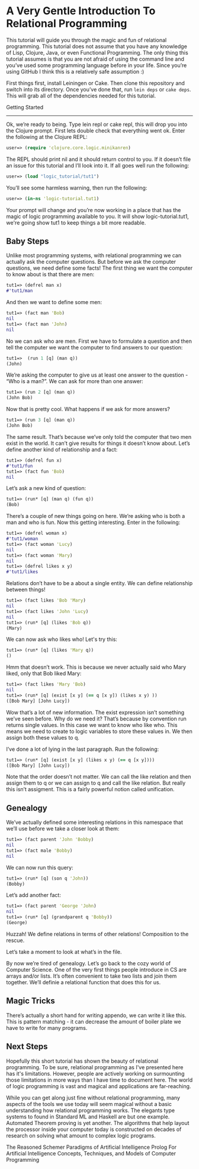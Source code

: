 A Very Gentle Introduction To Relational Programming
====

This tutorial will guide you through the magic and fun of relational programming. This tutorial does not assume that you have any knowledge of Lisp, Clojure, Java, or even Functional Programming. The only thing this tutorial assumes is that you are not afraid of using the command line and you’ve used some programming language before in your life. Since you’re using GitHub I think this is a relatively safe assumption :)

First things first, install Leiningen or Cake. Then clone this repository and switch into its directory. Once you’ve done that, run <code>lein deps</code> or <code>cake deps</code>. This will grab all of the dependencies needed for this tutorial.

Getting Started
____

Ok, we’re ready to being. Type lein repl or cake repl, this will drop you into the Clojure prompt. First lets double check that everything went ok. Enter the following at the Clojure REPL:

```clj
user=> (require 'clojure.core.logic.minikanren)
```

The REPL should print nil and it should return control to you. If it doesn’t file an issue for this tutorial and I’ll look into it. If all goes well run the following:

```clj
user=> (load "logic_tutorial/tut1")
```

You’ll see some harmless warning, then run the following:

```clj
user=> (in-ns 'logic-tutorial.tut1)
```

Your prompt will change and you’re now working in a place that has the magic of logic programming available to you. It will show logic-tutorial.tut1, we're going show tut1 to keep things a bit more readable.

Baby Steps
----

Unlike most programming systems, with relational programming we can actually ask the computer questions. But before we ask the computer questions, we need define some facts! The first thing we want the computer to know about is that there are men:

```clj
tut1=> (defrel man x)
#'tut1/man
```

And then we want to define some men:

```clj
tut1=> (fact man 'Bob)
nil
tut1=> (fact man 'John)
nil
```

No we can ask who are men. First we have to formulate a question and then tell the computer we want the computer to find answers to our question:

```clj
tut1=>  (run 1 [q] (man q))
(John)
```

We’re asking the computer to give us at least one answer to the question - “Who is a man?”.  We can ask for more than one answer:

```clj
tut1=> (run 2 [q] (man q))
(John Bob)
```

Now that is pretty cool. What happens if we ask for more answers?

```clj
tut1=> (run 3 [q] (man q))
(John Bob)
```

The same result. That’s because we’ve only told the computer that two men exist in the world. It can’t give results for things it doesn’t know about. Let’s define another kind of relationship and a fact:

```clj
tut1=> (defrel fun x)
#'tut1/fun
tut1=> (fact fun 'Bob)
nil
```

Let’s ask a new kind of question:

```clj
tut1=> (run* [q] (man q) (fun q))
(Bob)
```

There’s a couple of new things going on here. We’re asking who is both a man and who is fun. Now this getting interesting. Enter in the following:

```clj
tut1=> (defrel woman x)
#'tut1/woman
tut1=> (fact woman 'Lucy)
nil
tut1=> (fact woman 'Mary)
nil
tut1=> (defrel likes x y)
#'tut1/likes
```

Relations don’t have to be a about a single entity. We can define relationship between things!

```clj
tut1=> (fact likes 'Bob 'Mary)
nil
tut1=> (fact likes 'John 'Lucy)
nil
tut1=> (run* [q] (likes 'Bob q))
(Mary)
```

We can now ask who likes who! Let's try this:

```clj
tut1=> (run* [q] (likes 'Mary q))
()
```

Hmm that doesn’t work. This is because we never actually said who Mary liked, only that Bob liked Mary:

```clj
tut1=> (fact likes 'Mary 'Bob)
nil
tut1=> (run* [q] (exist [x y] (== q [x y]) (likes x y) ))
([Bob Mary] [John Lucy])
```

Wow that’s a lot of new information. The exist expression isn’t something we’ve seen before. Why do we need it? That’s because by convention run returns single values. In this case we want to know who like who. This means we need to create to logic variables to store these values in. We then assign both these values to q.

I’ve done a lot of lying in the last paragraph. Run the following:

```clj
tut1=> (run* [q] (exist [x y] (likes x y) (== q [x y])))
([Bob Mary] [John Lucy])
```

Note that the order doesn’t not matter. We can call the like relation and then assign them to q or we can assign to q and call the like relation. But really this isn’t assigment. This is a fairly powerful notion called unification.

Genealogy
----

We’ve actually defined some interesting relations in this namespace that we’ll use before we take a closer look at them:

```clj
tut1=> (fact parent 'John 'Bobby)
nil
tut1=> (fact male 'Bobby)
nil
```

We can now run this query:

```clj
tut1=> (run* [q] (son q 'John))
(Bobby)
```

Let’s add another fact:

```clj
tut1=> (fact parent 'George 'John) 
nil
tut1=> (run* [q] (grandparent q 'Bobby))
(George)
```

Huzzah! We define relations in terms of other relations! Composition to the rescue.

Let’s take a moment to look at what’s in the file.

By now we’re tired of genealogy. Let’s go back to the cozy world of Computer Science. One of the very first things people introduce in CS are arrays and/or lists. It’s often convenient to take two lists and join them together. We’ll definie a relational function that does this for us.

Magic Tricks
----

There’s actually a short hand for writing appendo, we can write it like this. This is pattern matching - it can decrease the amount of boiler plate we have to write for many programs.

Next Steps
----

Hopefully this short tutorial has shown the beauty of relational programming. To be sure, relational programming as I've presented here has it's limitations. However, people are actively working on surmounting those limitations in more ways than I have time to document here. The world of logic programming is vast and magical and applications are far-reaching.

While you can get along just fine without relational programming, many aspects of the tools we use today will seem magical without a basic understanding how relational programming works. The elegants type systems to found in Standard ML and Haskell are but one example. Automated Theorem proving is yet another. The algorithms that help layout the processor inside your computer today is constructed on decades of research on solving what amount to complex logic programs.

The Reasoned Schemer
Paradigms of Artificial Intelligence
Prolog For Artificial Intelligence
Concepts, Techniques, and Models of Computer Programming
